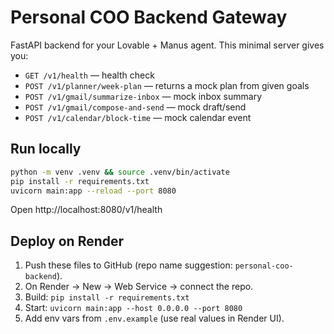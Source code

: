 # Personal COO Backend Gateway

FastAPI backend for your Lovable + Manus agent. This minimal server gives you:
- `GET /v1/health` — health check
- `POST /v1/planner/week-plan` — returns a mock plan from given goals
- `POST /v1/gmail/summarize-inbox` — mock inbox summary
- `POST /v1/gmail/compose-and-send` — mock draft/send
- `POST /v1/calendar/block-time` — mock calendar event

## Run locally

```bash
python -m venv .venv && source .venv/bin/activate
pip install -r requirements.txt
uvicorn main:app --reload --port 8080
```

Open http://localhost:8080/v1/health

## Deploy on Render
1. Push these files to GitHub (repo name suggestion: `personal-coo-backend`).
2. On Render → New → Web Service → connect the repo.
3. Build: `pip install -r requirements.txt`
4. Start: `uvicorn main:app --host 0.0.0.0 --port 8080`
5. Add env vars from `.env.example` (use real values in Render UI).
